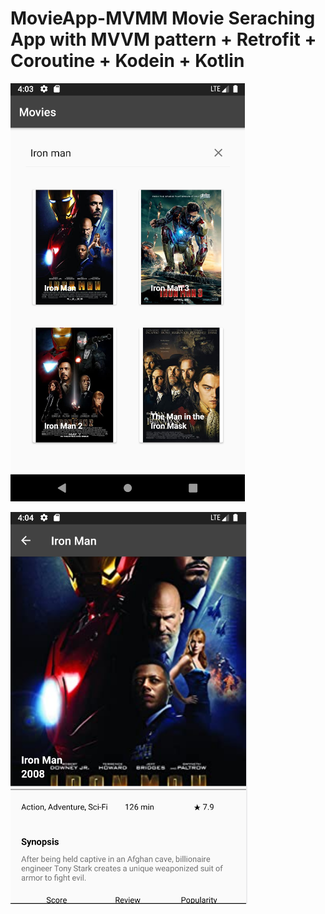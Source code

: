 # MovieApp-MVMM Movie Seraching App with MVVM pattern + Retrofit + Coroutine + Kodein + Kotlin
![GitHub Logo](/image/Movie.png)


![GitHub Logo](/image/MovieDetails.png)
